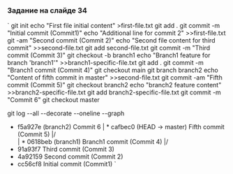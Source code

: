 ### Задание на  слайде 34
`
git init
echo "First file initial content" >first-file.txt
git add .
git commit -m "Initial commit (Commit1)"
echo "Additional line for commit 2" >>first-file.txt
git -am "Second commit (Commit 2)"
echo "Second file content for third commit" >>second-file.txt
git add second-file.txt
git commit -m "Third commit (Commit 3)"
git checkout -b branch1
echo "Branch1 feature for branch 'branch1'" >>branch1-specific-file.txt
git add .
git commit -m "Branch1 commit (Commit 4)"
git checkout main
git branch branch2
echo "Content of fifth commit in master" >>second-file.txt
git commit -am "Fifth commit (Commit 5)"
git checkout branch2
echo "branch2 feature content" >>branch2-specific-file.txt
git add branch2-specific-file.txt
git commit -m "Commit 6"
git checkout master

git log --all --decorate --oneline --graph

* f5a927e (branch2) Commit 6
| * cafbec0 (HEAD -> master) Fifth commit (Commit 5)
|/  
| * 0618beb (branch1) Branch1 commit (Commit 4)
|/  
* 91a93f7 Third commit (Commit 3)
* 4a92159 Second commit (Commit 2)
* cc56cf8 Initial commit (Commit1)
`

